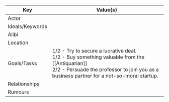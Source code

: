 | Key             | Value(s)                                                                                                                                                                                     |
| --------------- | -------------------------------------------------------------------------------------------------------------------------------------------------------------------------------------------- |
| Actor           |                                                                                                                                                                                              |
| Ideals/Keywords |                                                                                                                                                                                              |
| Alibi           |                                                                                                                                                                                              |
| Location        |                                                                                                                                                                                              |
| Goals/Tasks     | 1/2 - Try to secure a lucrative deal.<br>1/2 - Buy something valuable from the [[Antiquarian]]<br>2/2 - Persuade the professor to join you as a business partner for a not-so-moral startup. |
| Relationships   |                                                                                                                                                                                              |
| Rumours         |                                                                                                                                                                                              |